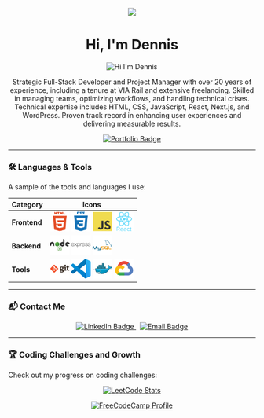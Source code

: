 <p align="center">
  <img src="https://komarev.com/ghpvc/?username=DLittlefield81" />
</p>

<h1 align="center">Hi, I'm Dennis</h1>

<p align="center">
  <img src="https://i.imgur.com/1C0s1p4.png" title="Hi I'm Dennis" alt="Hi I'm Dennis" width="150" height="150" />
</p>

<div align="center">
  <p>
    Strategic Full-Stack Developer and Project Manager with over 20 years of experience, including a tenure at VIA Rail and extensive freelancing. Skilled in managing teams, optimizing workflows, and handling technical crises. Technical expertise includes HTML, CSS, JavaScript, React, Next.js, and WordPress. Proven track record in enhancing user experiences and delivering measurable results.
  </p>
  <a href="https://offworldportal.ca/">
    <img src="https://img.shields.io/badge/Portfolio-%23000000.svg?style=for-the-badge&logo=firefox&logoColor=#FF7139" alt="Portfolio Badge" />
  </a>
</div>

---

### 🛠️ **Languages & Tools**
<p >A sample of the tools and languages I use:</p>

<div align="center">

| **Category**   | **Icons**                                                                                                     |
|-----------------|-------------------------------------------------------------------------------------------------------------|
| **Frontend**    | <img src="https://github.com/devicons/devicon/blob/master/icons/html5/html5-plain-wordmark.svg" title="HTML5" alt="HTML" width="40" height="40" /> <img src="https://github.com/devicons/devicon/blob/master/icons/css3/css3-plain-wordmark.svg" title="CSS3" alt="CSS" width="40" height="40" /> <img src="https://github.com/devicons/devicon/blob/master/icons/javascript/javascript-original.svg" title="JavaScript" alt="JavaScript" width="40" height="40" /> <img src="https://github.com/devicons/devicon/blob/master/icons/react/react-original-wordmark.svg" title="React" alt="React" width="40" height="40" /> |
| **Backend**     | <img src="https://github.com/devicons/devicon/blob/master/icons/nodejs/nodejs-original-wordmark.svg" title="NodeJS" alt="NodeJS" width="40" height="40" /> <img src="https://github.com/devicons/devicon/blob/master/icons/express/express-original-wordmark.svg" title="Express" alt="Express" width="40" height="40" /> <img src="https://github.com/devicons/devicon/blob/master/icons/mysql/mysql-original-wordmark.svg" title="MySQL" alt="MySQL" width="40" height="40" /> |
| **Tools**       | <img src="https://github.com/devicons/devicon/blob/master/icons/git/git-original-wordmark.svg" title="Git" alt="Git" width="40" height="40" /> <img src="https://github.com/devicons/devicon/blob/master/icons/vscode/vscode-original.svg" title="VS Code" alt="VS Code" width="40" height="40" /> <img src="https://github.com/devicons/devicon/blob/master/icons/docker/docker-original.svg" title="Docker" alt="Docker" width="40" height="40" /> <img src="https://github.com/devicons/devicon/blob/master/icons/googlecloud/googlecloud-original.svg" title="Google Cloud" alt="Google Cloud" width="40" height="40" /> |

</div>



---

### 📬 **Contact Me**

<div align="center">
  <a href="https://www.linkedin.com/in/dennislittlefield/">
    <img src="https://img.shields.io/badge/linkedin-%230077B5.svg?style=for-the-badge&logo=linkedin&logoColor=white" alt="LinkedIn Badge" />
  </a> &nbsp; 
  <a href="mailto:Littlefield.Dennis@outlook.com?subject=Message From GitHub Profile">
    <img src="https://img.shields.io/badge/Microsoft_Outlook-0078D4?style=for-the-badge&logo=microsoft-outlook&logoColor=white" alt="Email Badge" />
  </a>
</div>

---

### 🏆 **Coding Challenges and Growth**
<p>Check out my progress on coding challenges:</p>

<div align="center">
  
  [![LeetCode Stats](https://leetcode-badge-sage.vercel.app/badge/DLittlefield81?theme=dark)](https://leetcode.com/u/DLittlefield81/)
  
<a href="https://www.freecodecamp.org/DLittlefield81" target="_blank">
  <img src="https://img.shields.io/badge/FreeCodeCamp-%230077B5.svg?style=for-the-badge&logo=freeCodeCamp&logoColor=white" alt="FreeCodeCamp Profile">
</a>

  
</div>
